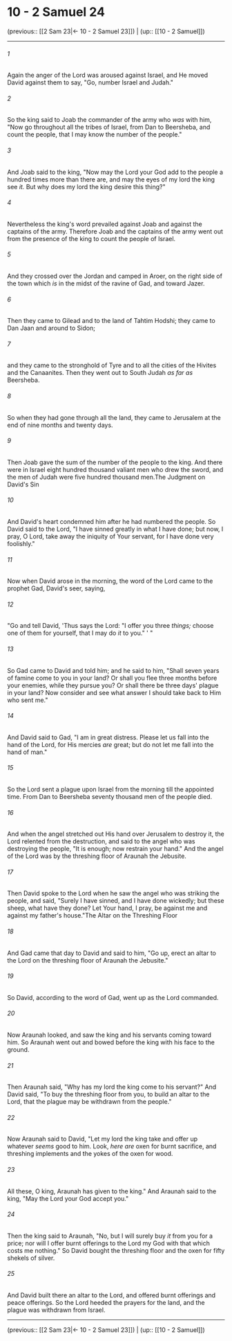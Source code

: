 # 10 - 2 Samuel 24

(previous:: [[2 Sam 23|← 10 - 2 Samuel 23]]) | (up:: [[10 - 2 Samuel]])

***


###### 1 
Again the anger of the Lord was aroused against Israel, and He moved David against them to say, "Go, number Israel and Judah." 

###### 2 
So the king said to Joab the commander of the army who _was_ with him, "Now go throughout all the tribes of Israel, from Dan to Beersheba, and count the people, that I may know the number of the people." 

###### 3 
And Joab said to the king, "Now may the Lord your God add to the people a hundred times more than there are, and may the eyes of my lord the king see _it._ But why does my lord the king desire this thing?" 

###### 4 
Nevertheless the king's word prevailed against Joab and against the captains of the army. Therefore Joab and the captains of the army went out from the presence of the king to count the people of Israel. 

###### 5 
And they crossed over the Jordan and camped in Aroer, on the right side of the town which _is_ in the midst of the ravine of Gad, and toward Jazer. 

###### 6 
Then they came to Gilead and to the land of Tahtim Hodshi; they came to Dan Jaan and around to Sidon; 

###### 7 
and they came to the stronghold of Tyre and to all the cities of the Hivites and the Canaanites. Then they went out to South Judah _as far as_ Beersheba. 

###### 8 
So when they had gone through all the land, they came to Jerusalem at the end of nine months and twenty days. 

###### 9 
Then Joab gave the sum of the number of the people to the king. And there were in Israel eight hundred thousand valiant men who drew the sword, and the men of Judah were five hundred thousand men.The Judgment on David's Sin 

###### 10 
And David's heart condemned him after he had numbered the people. So David said to the Lord, "I have sinned greatly in what I have done; but now, I pray, O Lord, take away the iniquity of Your servant, for I have done very foolishly." 

###### 11 
Now when David arose in the morning, the word of the Lord came to the prophet Gad, David's seer, saying, 

###### 12 
"Go and tell David, 'Thus says the Lord: "I offer you three _things;_ choose one of them for yourself, that I may do _it_ to you." ' " 

###### 13 
So Gad came to David and told him; and he said to him, "Shall seven years of famine come to you in your land? Or shall you flee three months before your enemies, while they pursue you? Or shall there be three days' plague in your land? Now consider and see what answer I should take back to Him who sent me." 

###### 14 
And David said to Gad, "I am in great distress. Please let us fall into the hand of the Lord, for His mercies _are_ great; but do not let me fall into the hand of man." 

###### 15 
So the Lord sent a plague upon Israel from the morning till the appointed time. From Dan to Beersheba seventy thousand men of the people died. 

###### 16 
And when the angel stretched out His hand over Jerusalem to destroy it, the Lord relented from the destruction, and said to the angel who was destroying the people, "It is enough; now restrain your hand." And the angel of the Lord was by the threshing floor of Araunah the Jebusite. 

###### 17 
Then David spoke to the Lord when he saw the angel who was striking the people, and said, "Surely I have sinned, and I have done wickedly; but these sheep, what have they done? Let Your hand, I pray, be against me and against my father's house."The Altar on the Threshing Floor 

###### 18 
And Gad came that day to David and said to him, "Go up, erect an altar to the Lord on the threshing floor of Araunah the Jebusite." 

###### 19 
So David, according to the word of Gad, went up as the Lord commanded. 

###### 20 
Now Araunah looked, and saw the king and his servants coming toward him. So Araunah went out and bowed before the king with his face to the ground. 

###### 21 
Then Araunah said, "Why has my lord the king come to his servant?" And David said, "To buy the threshing floor from you, to build an altar to the Lord, that the plague may be withdrawn from the people." 

###### 22 
Now Araunah said to David, "Let my lord the king take and offer up whatever _seems_ good to him. Look, _here are_ oxen for burnt sacrifice, and threshing implements and the yokes of the oxen for wood. 

###### 23 
All these, O king, Araunah has given to the king." And Araunah said to the king, "May the Lord your God accept you." 

###### 24 
Then the king said to Araunah, "No, but I will surely buy _it_ from you for a price; nor will I offer burnt offerings to the Lord my God with that which costs me nothing." So David bought the threshing floor and the oxen for fifty shekels of silver. 

###### 25 
And David built there an altar to the Lord, and offered burnt offerings and peace offerings. So the Lord heeded the prayers for the land, and the plague was withdrawn from Israel.

***

(previous:: [[2 Sam 23|← 10 - 2 Samuel 23]]) | (up:: [[10 - 2 Samuel]])
